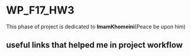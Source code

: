 # WP_F17_HW3
This phase of project is dedicated to **ImamKhomeini**(Peace be upon him)

## useful links that helped me in project workflow


